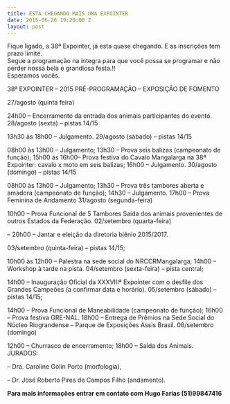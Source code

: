 ```yaml
---
title: ESTÁ CHEGANDO MAIS UMA EXPOINTER
date: 2015-06-26 19:20:00 Z
layout: post
---
```


Fique ligado, a 38ª Expointer, já esta quase chegando. E as inscrições tem prazo limite.
<br>
Segue a programação na integra para que você possa se programar e não perder nossa bela e grandiosa festa.!!
<br>
Esperamos vocês.

<!-- more -->

38ª EXPOINTER – 2015
PRÉ-PROGRAMAÇÃO – EXPOSIÇÃO DE FOMENTO


27/agosto (quinta feira)

24h00 – Encerramento da entrada dos animais participantes do evento.
 28/agosto (sexta) – pistas 14/15

13h30 às 18h00 – Julgamento.
29/agosto (sábado) – pistas 14/15

08h00 às 13h00 – Julgamento;
13h30 – Prova seis balizas (campeonato de função);
15h00 às 16h00– Prova festiva do Cavalo Mangalarga na 38ª Expointer: cavalo x moto em seis balizas;
16h00 – Julgamento.
30/agosto (domingo) – pistas 14/15

08h00 às 13h00 – Julgamento;
13h30 – Prova três tambores aberta e amadora (campeonato de função);
14h30 – Julgamento.
17h00 – Prova Feminina de Andamento
 31/agosto (segunda-feira)

10h00 – Prova Funcional de 5 Tambores
Saída dos animais provenientes de outros Estados da Federação.
02/setembro (quarta-feira)

– 20h00 – Jantar e eleição da diretoria biênio 2015/2017.

03/setembro (quinta-feira) – pistas 14/15;

10h00 às 12h00 – Palestra na sede social do NRCCRMangalarga;
14h00 – Workshop à tarde na pista.
04/setembro (sexta-feira) – pista central;

14h00 – Inauguração Oficial da XXXVIIIª Expointer com o desfile dos Grandes Campeões (a confirmar data e horário).
05/setembro (sábado) – pistas 14/15;

14h00 – Prova Funcional de Maneabilidade (campeonato de função);
16h00 – Prova festiva GRE-NAL.
18h00 – Entrega de Prêmios na Sede Social do Núcleo Riograndense – Parque de Exposições Assis Brasil.
06/setembro (domingo)

12h00 – Churrasco de encerramento;
18h00 – Saída dos Animais.
 JURADOS:

– Dra. Caroline Golin Porto (morfologia),

– Dr. José Roberto Pires de Campos Filho (andamento).

 **Para mais informações entrar em contato com Hugo Farias (51)99847416**
